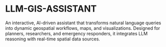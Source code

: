 # LLM-GIS-ASSISTANT
An interactive, AI-driven assistant that transforms natural language queries into dynamic geospatial workflows, maps, and visualizations. Designed for planners, researchers, and emergency responders, it integrates LLM reasoning with real-time spatial data sources.
